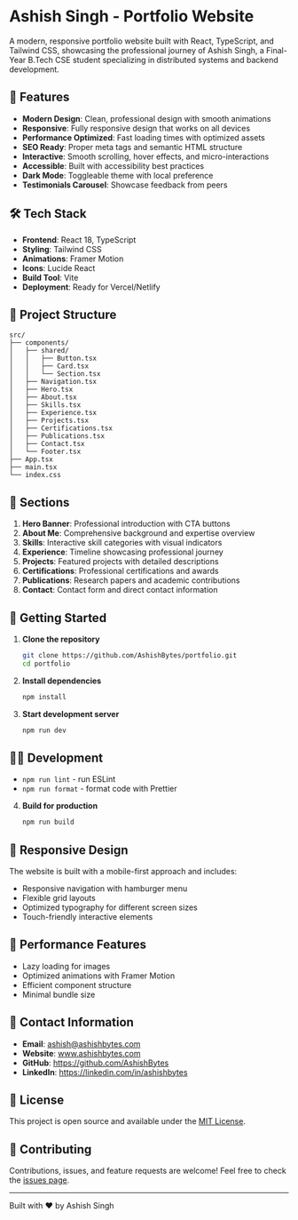 # Ashish Singh - Portfolio Website

A modern, responsive portfolio website built with React, TypeScript, and Tailwind CSS, showcasing the professional journey of Ashish Singh, a Final-Year B.Tech CSE student specializing in distributed systems and backend development.

## 🚀 Features

- **Modern Design**: Clean, professional design with smooth animations
- **Responsive**: Fully responsive design that works on all devices
- **Performance Optimized**: Fast loading times with optimized assets
- **SEO Ready**: Proper meta tags and semantic HTML structure
- **Interactive**: Smooth scrolling, hover effects, and micro-interactions
- **Accessible**: Built with accessibility best practices
- **Dark Mode**: Toggleable theme with local preference
- **Testimonials Carousel**: Showcase feedback from peers

## 🛠️ Tech Stack

- **Frontend**: React 18, TypeScript
- **Styling**: Tailwind CSS
- **Animations**: Framer Motion
- **Icons**: Lucide React
- **Build Tool**: Vite
- **Deployment**: Ready for Vercel/Netlify

## 📁 Project Structure

```
src/
├── components/
│   ├── shared/
│   │   ├── Button.tsx
│   │   ├── Card.tsx
│   │   └── Section.tsx
│   ├── Navigation.tsx
│   ├── Hero.tsx
│   ├── About.tsx
│   ├── Skills.tsx
│   ├── Experience.tsx
│   ├── Projects.tsx
│   ├── Certifications.tsx
│   ├── Publications.tsx
│   ├── Contact.tsx
│   └── Footer.tsx
├── App.tsx
├── main.tsx
└── index.css
```

## 🎨 Sections

1. **Hero Banner**: Professional introduction with CTA buttons
2. **About Me**: Comprehensive background and expertise overview
3. **Skills**: Interactive skill categories with visual indicators
4. **Experience**: Timeline showcasing professional journey
5. **Projects**: Featured projects with detailed descriptions
6. **Certifications**: Professional certifications and awards
7. **Publications**: Research papers and academic contributions
8. **Contact**: Contact form and direct contact information

## 🚀 Getting Started

1. **Clone the repository**

   ```bash
   git clone https://github.com/AshishBytes/portfolio.git
   cd portfolio
   ```

2. **Install dependencies**

   ```bash
   npm install
   ```

3. **Start development server**

   ```bash
   npm run dev
   ```

## 🧑‍💻 Development

- `npm run lint` - run ESLint
- `npm run format` - format code with Prettier

4. **Build for production**
   ```bash
   npm run build
   ```

## 📱 Responsive Design

The website is built with a mobile-first approach and includes:

- Responsive navigation with hamburger menu
- Flexible grid layouts
- Optimized typography for different screen sizes
- Touch-friendly interactive elements

## 🎯 Performance Features

- Lazy loading for images
- Optimized animations with Framer Motion
- Efficient component structure
- Minimal bundle size

## 📧 Contact Information

- **Email**: ashish@ashishbytes.com
- **Website**: www.ashishbytes.com
- **GitHub**: https://github.com/AshishBytes
- **LinkedIn**: https://linkedin.com/in/ashishbytes

## 📄 License

This project is open source and available under the [MIT License](LICENSE).

## 🤝 Contributing

Contributions, issues, and feature requests are welcome! Feel free to check the [issues page](https://github.com/AshishBytes/portfolio/issues).

---

Built with ❤️ by Ashish Singh
